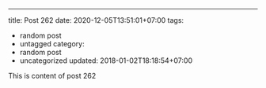 ---
title: Post 262
date: 2020-12-05T13:51:01+07:00
tags:
  - random post
  - untagged
category:
  - random post
  - uncategorized
updated: 2018-01-02T18:18:54+07:00

This is content of post 262